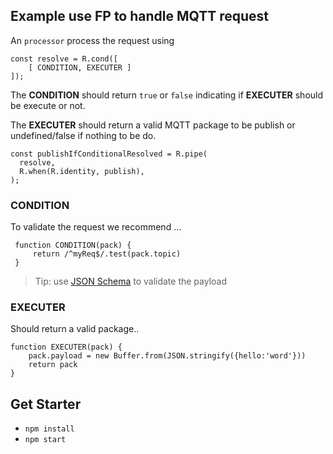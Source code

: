 ## Example use FP to handle MQTT request

An `processor` process the request using 

    const resolve = R.cond([
        [ CONDITION, EXECUTER ]
    ]);
    
The **CONDITION** should return `true` or `false` indicating if **EXECUTER** should be execute or not.

The **EXECUTER** should return a valid MQTT package to be publish or undefined/false if nothing to be do.

    const publishIfConditionalResolved = R.pipe(
      resolve,
      R.when(R.identity, publish),
    );
    
### CONDITION

To validate the request we recommend ...
 
     function CONDITION(pack) {
         return /^myReq$/.test(pack.topic)
     }
     
> Tip: use [JSON Schema][json-schema] to validate the payload

### EXECUTER

Should return a valid package..

    function EXECUTER(pack) {
        pack.payload = new Buffer.from(JSON.stringify({hello:'word'}))
        return pack 
    }

 
## Get Starter

 - `npm install`
 - `npm start`

[json-schema]: https://spacetelescope.github.io/understanding-json-schema/
    
